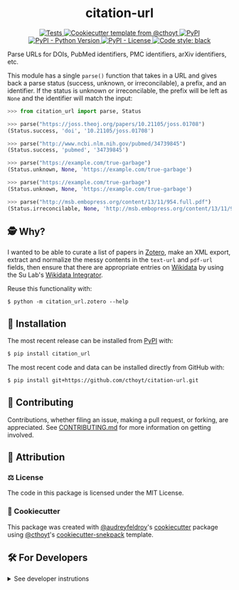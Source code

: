 <!--
<p align="center">
  <img src="https://github.com/cthoyt/citation-url/raw/main/docs/source/logo.png" height="150">
</p>
-->

<h1 align="center">
  citation-url
</h1>

<p align="center">
    <a href="https://github.com/cthoyt/citation-url/actions?query=workflow%3ATests">
        <img alt="Tests" src="https://github.com/cthoyt/citation-url/workflows/Tests/badge.svg" />
    </a>
    <a href="https://github.com/cthoyt/cookiecutter-python-package">
        <img alt="Cookiecutter template from @cthoyt" src="https://img.shields.io/badge/Cookiecutter-snekpack-blue" /> 
    </a>
    <a href="https://pypi.org/project/citation_url">
        <img alt="PyPI" src="https://img.shields.io/pypi/v/citation-url" />
    </a>
    <a href="https://pypi.org/project/citation_url">
        <img alt="PyPI - Python Version" src="https://img.shields.io/pypi/pyversions/citation-url" />
    </a>
    <a href="https://github.com/cthoyt/citation-url/blob/main/LICENSE">
        <img alt="PyPI - License" src="https://img.shields.io/pypi/l/citation-url" />
    </a>
    <!--
    <a href='https://citation_url.readthedocs.io/en/latest/?badge=latest'>
        <img src='https://readthedocs.org/projects/citation_url/badge/?version=latest' alt='Documentation Status' />
    </a>
    -->
    <a href='https://github.com/psf/black'>
        <img src='https://img.shields.io/badge/code%20style-black-000000.svg' alt='Code style: black' />
    </a>
</p>

Parse URLs for DOIs, PubMed identifiers, PMC identifiers, arXiv identifiers, etc.

This module has a single `parse()` function that takes in a URL and gives back
a parse status (success, unknown, or irreconcilable), a prefix, and
an identifier. If the status is unknown or irreconcilable, the prefix will
be left as `None` and the identifier will match the input:

```python
>>> from citation_url import parse, Status

>>> parse("https://joss.theoj.org/papers/10.21105/joss.01708")
(Status.success, 'doi', '10.21105/joss.01708')

>>> parse("http://www.ncbi.nlm.nih.gov/pubmed/34739845")
(Status.success, 'pubmed', '34739845')

>>> parse("https://example.com/true-garbage")
(Status.unknown, None, 'https://example.com/true-garbage')

>>> parse("https://example.com/true-garbage")
(Status.unknown, None, 'https://example.com/true-garbage')

>>> parse("http://msb.embopress.org/content/13/11/954.full.pdf")
(Status.irreconcilable, None, 'http://msb.embopress.org/content/13/11/954.full.pdf')
```

## 🕵️ Why?

I wanted to be able to curate a list of papers in
[Zotero](https://www.zotero.org), make an XML export, extract and normalize
the messy contents in the `text-url` and `pdf-url` fields, then ensure
that there are appropriate entries on [Wikidata](https://www.wikidata.org)
by using the Su Lab's
[Wikidata Integrator](https://github.com/SuLab/WikidataIntegrator).

Reuse this functionality with:

```shell
$ python -m citation_url.zotero --help
```

## 🚀 Installation

The most recent release can be installed from
[PyPI](https://pypi.org/project/citation_url/) with:

```bash
$ pip install citation_url
```

The most recent code and data can be installed directly from GitHub with:

```bash
$ pip install git+https://github.com/cthoyt/citation-url.git
```

## 👐 Contributing

Contributions, whether filing an issue, making a pull request, or forking, are appreciated. See
[CONTRIBUTING.md](https://github.com/cthoyt/citation-url/blob/master/.github/CONTRIBUTING.md) for more information on getting involved.

## 👋 Attribution

### ⚖️ License

The code in this package is licensed under the MIT License.

<!--
### 📖 Citation

Citation goes here!
-->

<!--
### 🎁 Support

This project has been supported by the following organizations (in alphabetical order):

- [Harvard Program in Therapeutic Science - Laboratory of Systems Pharmacology](https://hits.harvard.edu/the-program/laboratory-of-systems-pharmacology/)

-->

<!--
### 💰 Funding

This project has been supported by the following grants:

| Funding Body                                             | Program                                                                                                                       | Grant           |
|----------------------------------------------------------|-------------------------------------------------------------------------------------------------------------------------------|-----------------|
| DARPA                                                    | [Automating Scientific Knowledge Extraction (ASKE)](https://www.darpa.mil/program/automating-scientific-knowledge-extraction) | HR00111990009   |
-->

### 🍪 Cookiecutter

This package was created with [@audreyfeldroy](https://github.com/audreyfeldroy)'s
[cookiecutter](https://github.com/cookiecutter/cookiecutter) package using [@cthoyt](https://github.com/cthoyt)'s
[cookiecutter-snekpack](https://github.com/cthoyt/cookiecutter-snekpack) template.

## 🛠️ For Developers

<details>
  <summary>See developer instrutions</summary>

The final section of the README is for if you want to get involved by making a code contribution.

### Development Installation

To install in development mode, use the following:

```bash
$ git clone git+https://github.com/cthoyt/citation-url.git
$ cd citation-url
$ pip install -e .
```

### 🥼 Testing

After cloning the repository and installing `tox` with `pip install tox`, the unit tests in the `tests/` folder can be
run reproducibly with:

```shell
$ tox
```

Additionally, these tests are automatically re-run with each commit in a [GitHub Action](https://github.com/cthoyt/citation-url/actions?query=workflow%3ATests).

### 📖 Building the Documentation

```shell
$ tox -e docs
``` 

### 📦 Making a Release

After installing the package in development mode and installing
`tox` with `pip install tox`, the commands for making a new release are contained within the `finish` environment
in `tox.ini`. Run the following from the shell:

```shell
$ tox -e finish
```

This script does the following:

1. Uses [Bump2Version](https://github.com/c4urself/bump2version) to switch the version number in the `setup.cfg` and
   `src/citation_url/version.py` to not have the `-dev` suffix
2. Packages the code in both a tar archive and a wheel
3. Uploads to PyPI using `twine`. Be sure to have a `.pypirc` file configured to avoid the need for manual input at this
   step
4. Push to GitHub. You'll need to make a release going with the commit where the version was bumped.
5. Bump the version to the next patch. If you made big changes and want to bump the version by minor, you can
   use `tox -e bumpversion minor` after.
</details>
